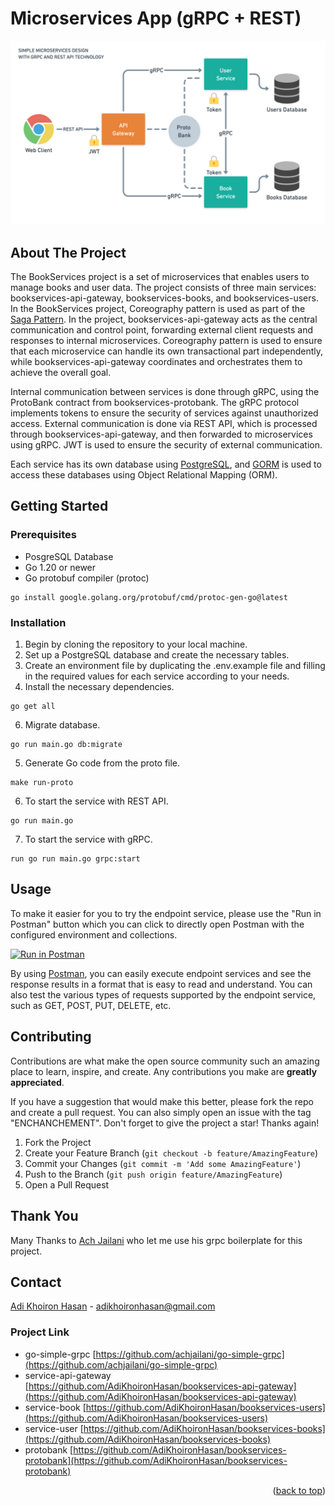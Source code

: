 # Microservices App (gRPC + REST)

![alt text](https://github.com/AdiKhoironHasan/bookservices-api-gateway/blob/main/var/app/image/system-design.png?raw=true)

<!-- ABOUT THE PROJECT -->
## About The Project

The BookServices project is a set of microservices that enables users to manage books and user data. The project consists of three main services: bookservices-api-gateway, bookservices-books, and bookservices-users. In the BookServices project, Coreography pattern is used as part of the [Saga Pattern](https://microservices.io/patterns/data/saga.html). In the project, bookservices-api-gateway acts as the central communication and control point, forwarding external client requests and responses to internal microservices. Coreography pattern is used to ensure that each microservice can handle its own transactional part independently, while bookservices-api-gateway coordinates and orchestrates them to achieve the overall goal.

Internal communication between services is done through gRPC, using the ProtoBank contract from bookservices-protobank. The gRPC protocol implements tokens to ensure the security of services against unauthorized access. External communication is done via REST API, which is processed through bookservices-api-gateway, and then forwarded to microservices using gRPC. JWT is used to ensure the security of external communication.

Each service has its own database using [PostgreSQL](https://www.postgresql.org/docs), and [GORM](https://gorm.io/docs) is used to access these databases using Object Relational Mapping (ORM).

<!-- GETTING STARTED -->
## Getting Started

### Prerequisites

* PosgreSQL Database
* Go 1.20 or newer
* Go protobuf compiler (protoc)
```
go install google.golang.org/protobuf/cmd/protoc-gen-go@latest
```

### Installation
1. Begin by cloning the repository to your local machine.
2. Set up a PostgreSQL database and create the necessary tables.
3. Create an environment file by duplicating the .env.example file and filling in the required values for each service according to your needs.
4. Install the necessary dependencies.
```
go get all
```
6. Migrate database.
```
go run main.go db:migrate
```
5. Generate Go code from the proto file.
```
make run-proto
```
6. To start the service with REST API.
```
go run main.go
```
7. To start the service with gRPC.
```
run go run main.go grpc:start
 ```

<!-- USAGE EXAMPLES -->
## Usage

To make it easier for you to try the endpoint service, please use the "Run in Postman" button which you can click to directly open Postman with the configured environment and collections.

[![Run in Postman](https://run.pstmn.io/button.svg)](https://app.getpostman.com/run-collection/18402968-9b1f0b22-ebeb-481f-b205-022558c4f089?action=collection%2Ffork&collection-url=entityId%3D18402968-9b1f0b22-ebeb-481f-b205-022558c4f089%26entityType%3Dcollection%26workspaceId%3Da3c53e94-cbc8-4668-9027-b2122261f411)

By using [Postman](https://learning.postman.com/docs/getting-started/introduction/), you can easily execute endpoint services and see the response results in a format that is easy to read and understand. You can also test the various types of requests supported by the endpoint service, such as GET, POST, PUT, DELETE, etc.

<!-- CONTRIBUTING -->
## Contributing

Contributions are what make the open source community such an amazing place to learn, inspire, and create. Any contributions you make are **greatly appreciated**.

If you have a suggestion that would make this better, please fork the repo and create a pull request. You can also simply open an issue with the tag "ENCHANCHEMENT".
Don't forget to give the project a star! Thanks again!

1. Fork the Project
2. Create your Feature Branch (`git checkout -b feature/AmazingFeature`)
3. Commit your Changes (`git commit -m 'Add some AmazingFeature'`)
4. Push to the Branch (`git push origin feature/AmazingFeature`)
5. Open a Pull Request

<!-- THANK YOU -->
## Thank You
Many Thanks to [Ach Jailani](https://github.com/achjailani) who let me use his grpc boilerplate for this project.

<!-- CONTACT -->
## Contact

[Adi Khoiron Hasan](https://www.linkedin.com/in/adi-khoiron-hasan) - adikhoironhasan@gmail.com

### Project Link
- go-simple-grpc [https://github.com/achjailani/go-simple-grpc](https://github.com/achjailani/go-simple-grpc)
- service-api-gateway [https://github.com/AdiKhoironHasan/bookservices-api-gateway](https://github.com/AdiKhoironHasan/bookservices-api-gateway)
- service-book [https://github.com/AdiKhoironHasan/bookservices-users](https://github.com/AdiKhoironHasan/bookservices-users)
- service-user [https://github.com/AdiKhoironHasan/bookservices-books](https://github.com/AdiKhoironHasan/bookservices-books)
- protobank [https://github.com/AdiKhoironHasan/bookservices-protobank](https://github.com/AdiKhoironHasan/bookservices-protobank)

<p align="right">(<a href="#readme-top">back to top</a>)</p>
